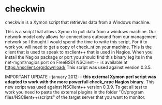 # checkwin
checkwin is a Xymon script that retrieves data from a Windows machine.

This is a script that allows Xymon to pull data from a windows machine. Our network model only allows for connections outbound from our management network so I thought I would spend the time to write this script. For it to work you will need to get a copy of check_nt on your machine. This is the client that is used to speak to nsclient++ that is used in Nagios. When you install the Nagios package or port you should find this binary (eg its in the net-mgmt/nagios port on FreeBSD)
NSClient++ is available at https://nsclient.org/download/
This script was used against version 0.3.5.

IMPORTANT UPDATE - january 2012: - **this external Xymon perl script was adapted to work with the more powerfull check_nrpe Nagios binary.** 
This new script was used against NSClient++ version 0.3.9.
To get all test to work you need to paste the external plugins in the folder "C:/program files/NSClient++/scripts" of the target server that you want to monitor.
